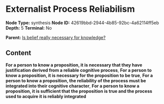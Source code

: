 # Externalist Process Reliabilism

**Node Type:** synthesis
**Node ID:** 42619bbd-2944-4b85-92bc-4a62114ff5eb
**Depth:** 5
**Terminal:** No

**Parent:** [Is belief really necessary for knowledge?](is-belief-really-necessary-for-knowledge-antithesis-20b4bab2-640c-4927-9e79-a99882ae377b.md)

## Content

**For a person to know a proposition, it is necessary that they have justification derived from a reliable cognitive process**, **For a person to know a proposition, it is necessary for the proposition to be true**, **For a person to know a proposition, the reliability of the process must be integrated into their cognitive character**, **For a person to know a proposition, it is sufficient that the proposition is true and the process used to acquire it is reliably integrated**
